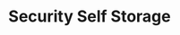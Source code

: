 ---
title: "Security Self Storage"
url: /chesterfield/security-self-storage/
shop: storage rental
---
